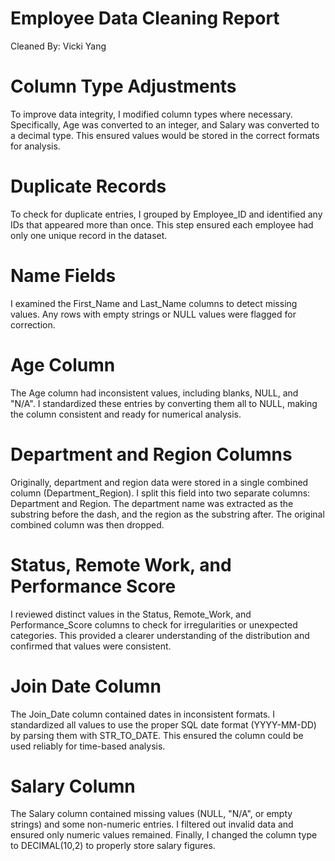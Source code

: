 # **Employee Data Cleaning Report**

Cleaned By: Vicki Yang

# **Column Type Adjustments**

To improve data integrity, I modified column types where necessary. Specifically, Age was converted to an integer, and Salary was converted to a decimal type. This ensured values would be stored in the correct formats for analysis.

# **Duplicate Records**

To check for duplicate entries, I grouped by Employee\_ID and identified any IDs that appeared more than once. This step ensured each employee had only one unique record in the dataset.

# **Name Fields**

I examined the First\_Name and Last\_Name columns to detect missing values. Any rows with empty strings or NULL values were flagged for correction.

# **Age Column**

The Age column had inconsistent values, including blanks, NULL, and "N/A". I standardized these entries by converting them all to NULL, making the column consistent and ready for numerical analysis.

# 

# **Department and Region Columns**

Originally, department and region data were stored in a single combined column (Department\_Region). I split this field into two separate columns: Department and Region. The department name was extracted as the substring before the dash, and the region as the substring after. The original combined column was then dropped.

# **Status, Remote Work, and Performance Score**

I reviewed distinct values in the Status, Remote\_Work, and Performance\_Score columns to check for irregularities or unexpected categories. This provided a clearer understanding of the distribution and confirmed that values were consistent.

# **Join Date Column**

The Join\_Date column contained dates in inconsistent formats. I standardized all values to use the proper SQL date format (YYYY-MM-DD) by parsing them with STR\_TO\_DATE. This ensured the column could be used reliably for time-based analysis.

# **Salary Column**

The Salary column contained missing values (NULL, "N/A", or empty strings) and some non-numeric entries. I filtered out invalid data and ensured only numeric values remained. Finally, I changed the column type to DECIMAL(10,2) to properly store salary figures.

